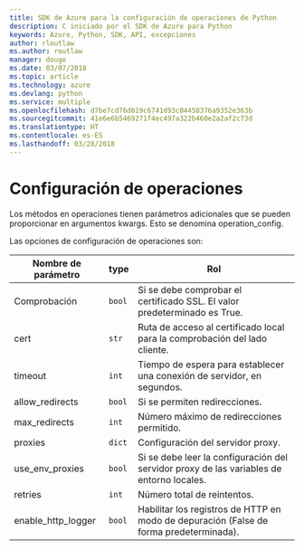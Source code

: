 ```yaml
---
title: SDK de Azure para la configuración de operaciones de Python
description: C iniciado por el SDK de Azure para Python
keywords: Azure, Python, SDK, API, excepciones
author: rloutlaw
ms.author: routlaw
manager: douge
ms.date: 03/07/2018
ms.topic: article
ms.technology: azure
ms.devlang: python
ms.service: multiple
ms.openlocfilehash: d7be7cd76d019c6741d93c04458376a9352e363b
ms.sourcegitcommit: 41e6e6b5469271f4ec497a322b460e2a2af2c73d
ms.translationtype: HT
ms.contentlocale: es-ES
ms.lasthandoff: 03/28/2018
---
```

# <a name="operation-config"></a>Configuración de operaciones 

Los métodos en operaciones tienen parámetros adicionales que se pueden proporcionar en argumentos kwargs. Esto se denomina operation_config.

Las opciones de configuración de operaciones son:

|Nombre de parámetro|type|Rol|
|----------------------|------|---------------|
| Comprobación |`bool`|Si se debe comprobar el certificado SSL. El valor predeterminado es True.|
|  cert |`str`| Ruta de acceso al certificado local para la comprobación del lado cliente.|
|  timeout |`int`| Tiempo de espera para establecer una conexión de servidor, en segundos.|
|  allow_redirects |`bool` | Si se permiten redirecciones.|
|  max_redirects  |`int`| Número máximo de redirecciones permitido.|
|  proxies  |`dict` |Configuración del servidor proxy.|
|  use_env_proxies |`bool` |Si se debe leer la configuración del servidor proxy de las variables de entorno locales.|
|  retries  |`int` | Número total de reintentos.|
|  enable_http_logger | `bool`| Habilitar los registros de HTTP en modo de depuración (False de forma predeterminada).|
